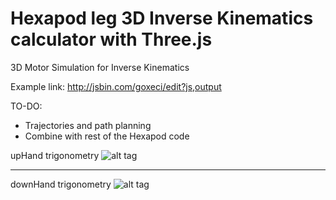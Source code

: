 # Hexapod leg 3D Inverse Kinematics calculator with Three.js
3D Motor Simulation for Inverse Kinematics

Example link: http://jsbin.com/goxeci/edit?js,output

TO-DO:
- Trajectories and path planning
- Combine with rest of the Hexapod code

upHand trigonometry
![alt tag](https://cloud.githubusercontent.com/assets/530902/9288628/c1e09b62-4358-11e5-98d8-5de46b7477b4.PNG)

-------------------------------

downHand trigonometry
![alt tag](https://cloud.githubusercontent.com/assets/530902/9288627/c1c36b3c-4358-11e5-8bfe-282ab6b20337.PNG)
